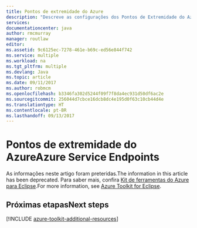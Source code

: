 ```yaml
---
title: Pontos de extremidade do Azure
description: "Descreve as configurações dos Pontos de Extremidade do Azure no Kit de ferramentas do Azure para Eclipse."
services: 
documentationcenter: java
author: rmcmurray
manager: routlaw
editor: 
ms.assetid: 9c6125ec-7278-461e-b69c-ed56e844f742
ms.service: multiple
ms.workload: na
ms.tgt_pltfrm: multiple
ms.devlang: Java
ms.topic: article
ms.date: 09/11/2017
ms.author: robmcm
ms.openlocfilehash: b3346fa302d5244f09f7f8da4ec931d50df6ac2e
ms.sourcegitcommit: 256044d7cbce16dcb8dc4e195d0f63c10cb44d4e
ms.translationtype: HT
ms.contentlocale: pt-BR
ms.lasthandoff: 09/13/2017
---
```

# <a name="azure-service-endpoints"></a><span data-ttu-id="23d82-103">Pontos de extremidade do Azure</span><span class="sxs-lookup"><span data-stu-id="23d82-103">Azure Service Endpoints</span></span>

<span data-ttu-id="23d82-104">As informações neste artigo foram preteridas.</span><span class="sxs-lookup"><span data-stu-id="23d82-104">The information in this article has been deprecated.</span></span> <span data-ttu-id="23d82-105">Para saber mais, confira [Kit de ferramentas do Azure para Eclipse](azure-toolkit-for-eclipse.md).</span><span class="sxs-lookup"><span data-stu-id="23d82-105">For more information, see [Azure Toolkit for Eclipse](azure-toolkit-for-eclipse.md).</span></span>

## <a name="next-steps"></a><span data-ttu-id="23d82-106">Próximas etapas</span><span class="sxs-lookup"><span data-stu-id="23d82-106">Next steps</span></span>

[!INCLUDE [azure-toolkit-additional-resources](../includes/azure-toolkit-additional-resources.md)]
